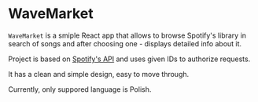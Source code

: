 # WaveMarket

`WaveMarket` is a smiple React app that allows to browse Spotify's library in search of songs and after choosing one - displays detailed info about it.

Project is based on [Spotify's API] and uses given IDs to authorize requests.

It has a clean and simple design, easy to move through.

Currently, only suppored language is Polish.


[Spotify's API]:https://developer.spotify.com/documentation/web-api/

